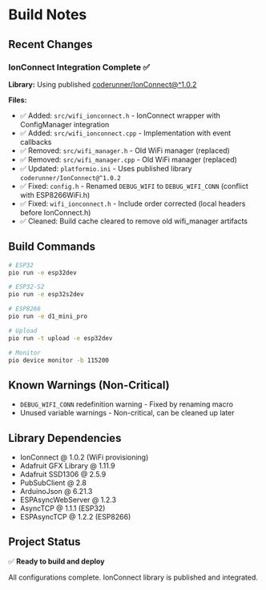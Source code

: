 # Build Notes

## Recent Changes

### IonConnect Integration Complete ✅

**Library:** Using published [coderunner/IonConnect@^1.0.2](https://registry.platformio.org/libraries/coderunner/IonConnect)

**Files:**
- ✅ Added: `src/wifi_ionconnect.h` - IonConnect wrapper with ConfigManager integration
- ✅ Added: `src/wifi_ionconnect.cpp` - Implementation with event callbacks
- ✅ Removed: `src/wifi_manager.h` - Old WiFi manager (replaced)
- ✅ Removed: `src/wifi_manager.cpp` - Old WiFi manager (replaced)
- ✅ Updated: `platformio.ini` - Uses published library `coderunner/IonConnect@^1.0.2`
- ✅ Fixed: `config.h` - Renamed `DEBUG_WIFI` to `DEBUG_WIFI_CONN` (conflict with ESP8266WiFi.h)
- ✅ Fixed: `wifi_ionconnect.h` - Include order corrected (local headers before IonConnect.h)
- ✅ Cleaned: Build cache cleared to remove old wifi_manager artifacts

## Build Commands

```bash
# ESP32
pio run -e esp32dev

# ESP32-S2  
pio run -e esp32s2dev

# ESP8266
pio run -e d1_mini_pro

# Upload
pio run -t upload -e esp32dev

# Monitor
pio device monitor -b 115200
```

## Known Warnings (Non-Critical)

- `DEBUG_WIFI_CONN` redefinition warning - Fixed by renaming macro
- Unused variable warnings - Non-critical, can be cleaned up later

## Library Dependencies

- IonConnect @ 1.0.2 (WiFi provisioning)
- Adafruit GFX Library @ 1.11.9
- Adafruit SSD1306 @ 2.5.9
- PubSubClient @ 2.8
- ArduinoJson @ 6.21.3
- ESPAsyncWebServer @ 1.2.3
- AsyncTCP @ 1.1.1 (ESP32)
- ESPAsyncTCP @ 1.2.2 (ESP8266)

## Project Status

✅ **Ready to build and deploy**

All configurations complete. IonConnect library is published and integrated.

